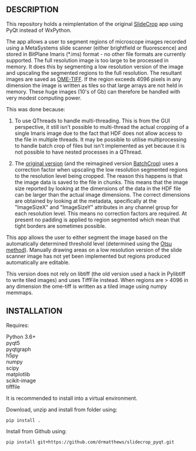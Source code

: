DESCRIPTION
-----------

This repository holds a reimplentation of the original 
[SlideCrop](https://github.com/QBI-Microscopy/SlideCrop "SlideCrop") app using
PyQt instead of WxPython.

The app allows a user to segment regions of microscope images recorded
using a MetaSystems slide scanner (either brightfield or fluorescence) and stored
in BitPlane Imaris (*.ims) format - no other file formats are currently
supported. The full resolution image is too large to be processed in 
memory. It does this by segmenting a low resolution version of the image
and upscaling the segmented regions to the full resolution. The resultant
images are saved as [OME-TIFF](https://docs.openmicroscopy.org/ome-model/5.6.3/ome-tiff/). If the region exceeds 4096 pixels in any dimension
the image is written as tiles so that large arrays are not held in memory. These huge
images (10's of Gb) can therefore be handled with very modest computing power.

This was done because:

1. To use QThreads to handle multi-threading. This is from the GUI perspective,
it still isn't possible to multi-thread the actual cropping of a single Imaris image
due to the fact that HDF does not allow access to the file in multiple threads. It
may be possible to utilise multiprocessing to handle batch crop of files but isn't
implemented as yet because it is not possible to have nested processes in a QThread.

2. The [original version](https://github.com/QBI-Microscopy/SlideCrop) (and the reimagined version [BatchCrop](https://github.com/QBI-Microscopy/BatchCrop)) uses a correction
factor when upscaling the low resolution segmented regions to the resolution
level being cropped. The reason this happens is that the image data is saved
to the file in chunks. This means that the image size reported by looking at
the dimensions of the data in the HDF file can be larger than the actual
image dimensions. The correct dimensions are obtained by looking at the
metadata, specifically at the "ImageSizeX" and "ImageSizeY" attributes in any
channel group for each resolution level. This means no correction factors are
required. At present no padding is applied to region segmented which mean that
tight borders are sometimes possible.

This app allows the user to either segment the image based on the automatically
determined threshold level (determined using the [Otsu method](https://en.wikipedia.org/wiki/Otsu%27s_method)).
Manually drawing areas on a low resolution version of the slide scanner
image has not yet been implemented but regions produced automatically are editable.

This version does not rely on libtiff (the old version used a hack in Pylibtiff to write tiled
images) and uses TiffFile instead. When regions are > 4096 in any dimension the ome-tiff is written
as a tiled image using numpy memmaps.

INSTALLATION
------------

Requires:

Python 3.6+  
pyqt5  
pyqtgraph  
h5py  
numpy  
scipy  
matplotlib  
scikit-image  
tifffile  

It is recommended to install into a virtual environment.

Download, unzip and install from folder using:
```
pip install .
```

Install from Github using:
```
pip install git+https://github.com/drmatthews/slidecrop_pyqt.git
```